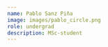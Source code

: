 ```yaml
---
name: Pablo Sanz Piňa
image: images/pablo_circle.png
role: undergrad
description: MSc-student
---
```




